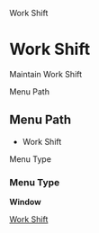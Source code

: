
Work Shift
# Work Shift


Maintain Work Shift

Menu Path
## Menu Path



- Work Shift

Menu Type
### Menu Type

**Window**


[Work Shift](../../functional-guide/window/window-work-shift.md)